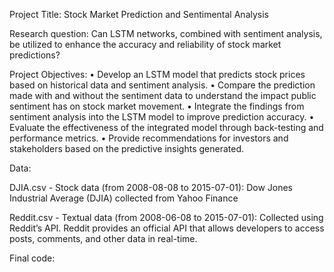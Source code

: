 Project Title: Stock Market Prediction and Sentimental Analysis

Research question: Can LSTM networks, combined with sentiment analysis, be utilized to enhance the accuracy and reliability of stock market predictions?

Project Objectives:
• Develop an LSTM model that predicts stock prices based on historical data and sentiment analysis.
• Compare the prediction made with and without the sentiment data to understand the impact public
sentiment has on stock market movement.
• Integrate the findings from sentiment analysis into the LSTM model to improve prediction accuracy.
• Evaluate the effectiveness of the integrated model through back-testing and performance metrics.
• Provide recommendations for investors and stakeholders based on the predictive insights generated.

Data:

DJIA.csv - Stock data (from 2008-08-08 to 2015-07-01): Dow Jones Industrial Average (DJIA) collected from Yahoo Finance

Reddit.csv - Textual data (from 2008-06-08 to 2015-07-01): Collected using Reddit’s API. Reddit provides an official API that allows developers to access posts, comments, and other data in real-time.

Final code:





